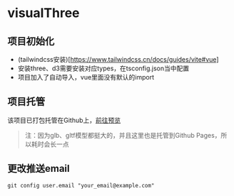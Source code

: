 # visualThree

## 项目初始化

- (tailwindcss安装)[https://www.tailwindcss.cn/docs/guides/vite#vue]
- 安装three、d3需要安装对应types，在tsconfig.json当中配置
- 项目加入了自动导入，vue里面没有默认的import

## 项目托管

该项目已打包托管在Github上，[前往预览](https://lizuoqun.github.io/visualThree/#/)

> 注：因为glb、gltf模型都挺大的，并且这里也是托管到Github Pages，所以耗时会长一点


## 更改推送email

```shell
git config user.email "your_email@example.com"
```